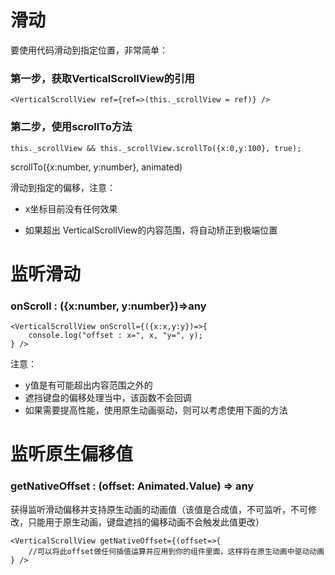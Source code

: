 # 滑动

要使用代码滑动到指定位置，非常简单：

### 第一步，获取VerticalScrollView的引用
```$js
<VerticalScrollView ref={ref=>(this._scrollView = ref)} />
```

### 第二步，使用scrollTo方法
```$js
this._scrollView && this._scrollView.scrollTo({x:0,y:100}, true);
```

scrollTo({x:number, y:number}, animated)

滑动到指定的偏移，注意：

* x坐标目前没有任何效果

* 如果超出 VerticalScrollView的内容范围，将自动矫正到极端位置


# 监听滑动

### onScroll : ({x:number, y:number})=>any

```$js
<VerticalScrollView onScroll={({x:x,y:y})=>{
    console.log("offset : x=", x, "y=", y);
} />
```

注意：

* y值是有可能超出内容范围之外的
* 遮挡键盘的偏移处理当中，该函数不会回调
* 如果需要提高性能，使用原生动画驱动，则可以考虑使用下面的方法

# 监听原生偏移值

### getNativeOffset : (offset: Animated.Value) => any

获得监听滑动偏移并支持原生动画的动画值（该值是合成值，不可监听，不可修改，只能用于原生动画，键盘遮挡的偏移动画不会触发此值更改）

```$js
<VerticalScrollView getNativeOffset={(offset=>{
    //可以将此offset做任何插值运算并应用到你的组件里面，这样将在原生动画中驱动动画
} />
```


